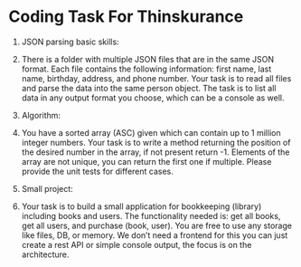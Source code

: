 # Coding Task For Thinskurance

1. JSON parsing basic skills:

0. There is a folder with multiple JSON files that are in the same JSON format. Each file contains the following information: first name, last name, birthday, address, and phone number. Your task is to read all files and parse the data into the same person object. The task is to list all data in any output format you           choose, which can be a console as well.


2. Algorithm:


0. You have a sorted array (ASC) given which can contain up to 1 million integer numbers. Your task is to write a method returning the position of the desired number in the array, if not present return -1. Elements of the array are not unique, you can return the first one if multiple. Please provide the unit tests for different cases.


3. Small project:


0. Your task is to build a small application for bookkeeping (library) including books and users. The functionality needed is: get all books, get all users, and purchase (book, user). You are free to use any storage like files, DB, or memory. We don’t need a frontend for this you can just create a rest API or simple console output, the focus is on the architecture.

 

